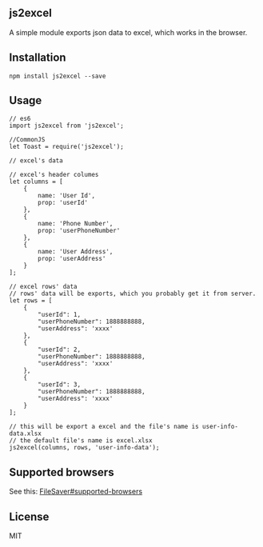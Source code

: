 ## js2excel
A simple module exports json data to excel, which works in the browser.

## Installation

```
npm install js2excel --save
```

## Usage
```
// es6
import js2excel from 'js2excel';

//CommonJS
let Toast = require('js2excel');

// excel's data

// excel's header columes
let columns = [
    {
        name: 'User Id',
        prop: 'userId'
    },
    {
        name: 'Phone Number',
        prop: 'userPhoneNumber'
    },
    {
        name: 'User Address',
        prop: 'userAddress'
    }
];

// excel rows' data
// rows' data will be exports, which you probably get it from server.
let rows = [
    {
        "userId": 1,
        "userPhoneNumber": 1888888888,
        "userAddress": 'xxxx'
    },
    {
        "userId": 2,
        "userPhoneNumber": 1888888888,
        "userAddress": 'xxxx'
    },
    {
        "userId": 3,
        "userPhoneNumber": 1888888888,
        "userAddress": 'xxxx'
    }
];

// this will be export a excel and the file's name is user-info-data.xlsx
// the default file's name is excel.xlsx
js2excel(columns, rows, 'user-info-data');
```

## Supported browsers
See this: [FileSaver#supported-browsers](https://github.com/eligrey/FileSaver.js#supported-browsers)

## License
MIT